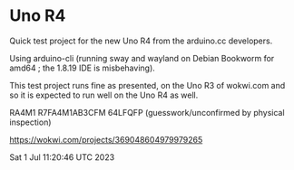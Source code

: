 # Uno R4
Quick test project for the new Uno R4 from the arduino.cc developers.

Using arduino-cli (running sway and wayland on Debian Bookworm for amd64 ;
the 1.8.19 IDE is misbehaving).

This test project runs fine as presented, on the Uno R3 of wokwi.com and so
it is expected to run well on the Uno R4 as well.

RA4M1  R7FA4M1AB3CFM  64LFQFP  (guesswork/unconfirmed by physical inspection)

  https://wokwi.com/projects/369048604979979265

Sat  1 Jul 11:20:46 UTC 2023

